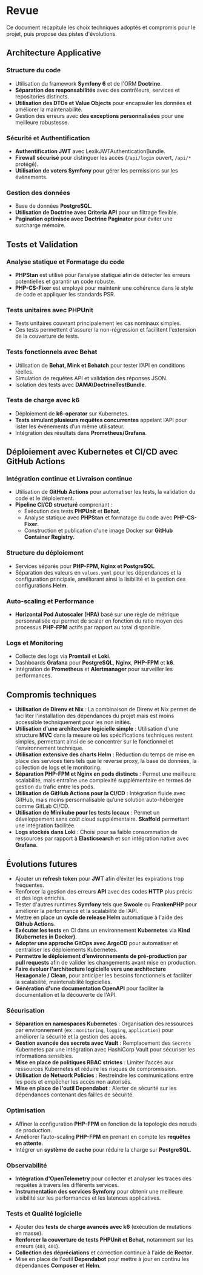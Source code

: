 # Revue

Ce document récapitule les choix techniques adoptés et compromis pour le projet, puis propose des pistes d'évolutions.

## Architecture Applicative

### Structure du code

- Utilisation du framework **Symfony 6** et de l'ORM **Doctrine**.
- **Séparation des responsabilités** avec des contrôleurs, services et repositories distincts.
- **Utilisation des DTOs et Value Objects** pour encapsuler les données et améliorer la maintenabilité.
- Gestion des erreurs avec **des exceptions personnalisées** pour une meilleure robustesse.

### Sécurité et Authentification

- **Authentification JWT** avec LexikJWTAuthenticationBundle.
- **Firewall sécurisé** pour distinguer les accès (`/api/login` ouvert, `/api/*` protégé).
- **Utilisation de voters Symfony** pour gérer les permissions sur les événements.

### Gestion des données

- Base de données **PostgreSQL**.
- **Utilisation de Doctrine avec Criteria API** pour un filtrage flexible.
- **Pagination optimisée avec Doctrine Paginator** pour éviter une surcharge mémoire.

## Tests et Validation

### Analyse statique et Formatage du code

- **PHPStan** est utilisé pour l’analyse statique afin de détecter les erreurs potentielles et garantir un code robuste.
- **PHP-CS-Fixer** est employé pour maintenir une cohérence dans le style de code et appliquer les standards PSR.

### Tests unitaires avec PHPUnit

- Tests unitaires couvrant principalement les cas nominaux simples.
- Ces tests permettent d'assurer la non-régression et facilitent l'extension de la couverture de tests.

### Tests fonctionnels avec Behat

- Utilisation de **Behat, Mink et Behatch** pour tester l’API en conditions réelles.
- Simulation de requêtes API et validation des réponses JSON.
- Isolation des tests avec **DAMA\DoctrineTestBundle**.

### Tests de charge avec k6

- Déploiement de **k6-operator** sur Kubernetes.
- **Tests simulant plusieurs requêtes concurrentes** appelant l’API pour lister les événements d’un même utilisateur.
- Intégration des résultats dans **Prometheus/Grafana**.

## Déploiement avec Kubernetes et CI/CD avec GitHub Actions

### Intégration continue et Livraison continue

- Utilisation de **GitHub Actions** pour automatiser les tests, la validation du code et le déploiement.
- **Pipeline CI/CD structuré** comprenant :
    - Exécution des tests **PHPUnit** et **Behat**.
    - Analyse statique avec **PHPStan** et formatage du code avec **PHP-CS-Fixer**.
    - Construction et publication d'une image Docker sur **GitHub Container Registry.**

### Structure du déploiement

- Services séparés pour **PHP-FPM, Nginx et PostgreSQL**.
- Séparation des valeurs en `values.yaml` pour les dépendances et la configuration principale, améliorant ainsi la lisibilité et la gestion des configurations **Helm**.

### Auto-scaling et Performance

- **Horizontal Pod Autoscaler (HPA)** basé sur une règle de métrique personnalisée qui permet de scaler en fonction du ratio moyen des processus **PHP-FPM** actifs par rapport au total disponible.

### Logs et Monitoring

- Collecte des logs via **Promtail** et **Loki**.
- Dashboards **Grafana** pour **PostgreSQL**, **Nginx**, **PHP-FPM** et **k6**.
- Intégration de **Prometheus** et **Alertmanager** pour surveiller les performances.

## Compromis techniques

- **Utilisation de Direnv et Nix** : La combinaison de Direnv et Nix permet de faciliter l'installation des dépendances du projet mais est moins accessible techniquement pour les non initiés.
- **Utilisation d'une architecture logicielle simple** : Utilisation d'une structure **MVC** dans la mesure où les spécifications techniques restent simples, permettant ainsi de se concentrer sur le fonctionnel et l'environnement technique.
- **Utilisation extensive des charts Helm** : Réduction du temps de mise en place des services tiers tels que le reverse proxy, la base de données, la collection de logs et le monitoring.
- **Séparation PHP-FPM et Nginx en pods distincts** : Permet une meilleure scalabilité, mais entraîne une complexité supplémentaire en termes de gestion du trafic entre les pods.
- **Utilisation de GitHub Actions pour la CI/CD** : Intégration fluide avec GitHub, mais moins personnalisable qu’une solution auto-hébergée comme GitLab CI/CD.
- **Utilisation de Minikube pour les tests locaux** : Permet un développement sans coût cloud supplémentaire. **Skaffold** permettant une intégration facilitée.
- **Logs stockés dans Loki** : Choisi pour sa faible consommation de ressources par rapport à **Elasticsearch** et son intégration native avec **Grafana**.

## Évolutions futures

- Ajouter un **refresh token** pour **JWT** afin d’éviter les expirations trop fréquentes.
- Renforcer la gestion des erreurs **API** avec des codes **HTTP** plus précis et des logs enrichis.
- Tester d'autres runtimes **Symfony** tels que **Swoole** ou **FrankenPHP** pour améliorer la performance et la scalabilité de l’API.
- Mettre en place un **cycle de release Helm** automatique à l'aide des **Github Actions**.
- **Exécuter les tests** en CI dans un environnement **Kubernetes** via **Kind (Kubernetes in Docker)**.
- **Adopter une approche GitOps avec ArgoCD** pour automatiser et centraliser les déploiements Kubernetes.
- **Permettre le déploiement d’environnements de pré-production par pull requests** afin de valider les changements avant mise en production.
- **Faire évoluer l'architecture logicielle vers une architecture Hexagonale / Clean**, pour anticiper les besoins fonctionnels et faciliter la scalabilité, maintenabilité logicielles.
- **Génération d'une documentation OpenAPI** pour faciliter la documentation et la découverte de l'API.

### Sécurisation

- **Séparation en namespaces Kubernetes** : Organisation des ressources par environnement (ex : `monitoring`, `logging`, `application`) pour améliorer la sécurité et la gestion des accès.
- **Gestion avancée des secrets avec Vault** : Remplacement des `Secrets` Kubernetes par une intégration avec HashiCorp Vault pour sécuriser les informations sensibles.
- **Mise en place de politiques RBAC strictes** : Limiter l’accès aux ressources Kubernetes et réduire les risques de compromission.
- **Utilisation de Network Policies** : Restreindre les communications entre les pods et empêcher les accès non autorisés.
- **Mise en place de l'outil Dependabot** : Alerter de sécurité sur les dépendances contenant des failles de sécurité.

### Optimisation

- Affiner la configuration **PHP-FPM** en fonction de la topologie des nœuds de production.
- Améliorer l’auto-scaling **PHP-FPM** en prenant en compte les **requêtes en attente**.
- Intégrer un **système de cache** pour réduire la charge sur **PostgreSQL**.

### Observabilité

- **Intégration d'OpenTelemetry** pour collecter et analyser les traces des requêtes à travers les différents services.
- **Instrumentation des services Symfony** pour obtenir une meilleure visibilité sur les performances et les latences applicatives.

### Tests et Qualité logicielle

- Ajouter des **tests de charge avancés avec k6** (exécution de mutations en masse).
- **Renforcer la couverture de tests PHPUnit et Behat**, notamment sur les erreurs (`403`, `401`).
- **Collection des dépréciations** et correction continue à l'aide de **Rector**.
- Mise en place de l'outil **Dependabot** pour mettre à jour en continu les dépendances **Composer** et **Helm**.
